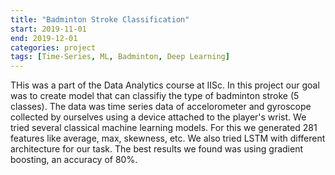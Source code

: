 ```yaml
---
title: "Badminton Stroke Classification"
start: 2019-11-01
end: 2019-12-01
categories: project
tags: [Time-Series, ML, Badminton, Deep Learning]
---
```


THis was a part of the Data Analytics course at IISc. In this project our goal was to create model that can classifiy the type of badminton stroke (5 classes). The data was time series data of accelorometer and gyroscope collected by ourselves using a device attached to the player's wrist. We tried several classical machine learning models. For this we generated 281 features like average, max, skewness, etc. We also tried LSTM with different architecture for our task. The best results we found was using gradient boosting, an accuracy of 80%.